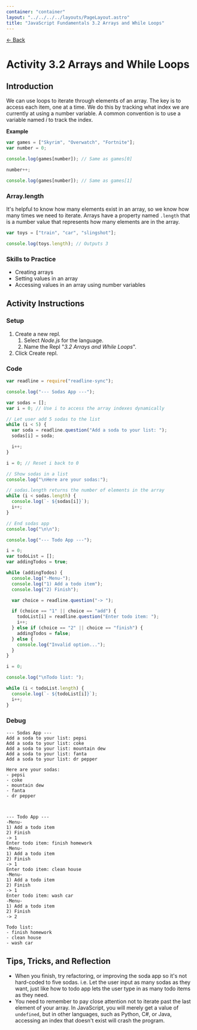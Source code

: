 ```yaml
---
container: "container"
layout: "../../../../layouts/PageLayout.astro"
title: "JavaScript Fundamentals 3.2 Arrays and While Loops"
---
```


[← Back](../)

# Activity 3.2 Arrays and While Loops

## Introduction

We can use loops to iterate through elements of an array. The key is to access each item, one at a time. We do this by tracking what index we are currently at using a number variable. A common convention is to use a variable named _i_ to track the index.

**Example**

```js
var games = ["Skyrim", "Overwatch", "Fortnite"];
var number = 0;

console.log(games[number]); // Same as games[0]

number++;

console.log(games[number]); // Same as games[1]
```

### Array.length

It's helpful to know how many elements exist in an array, so we know how many times we need to iterate. Arrays have a property named `.length` that is a number value that represents how many elements are in the array.

```js
var toys = ["train", "car", "slingshot"];

console.log(toys.length); // Outputs 3
```

### Skills to Practice

- Creating arrays
- Setting values in an array
- Accessing values in an array using number variables

## Activity Instructions

### Setup

1. Create a new repl.
   1. Select _Node.js_ for the language.
   2. Name the Repl "_3.2 Arrays and While Loops_".
2. Click Create repl.

### Code

```javascript
var readline = require("readline-sync");

console.log("--- Sodas App ---");

var sodas = [];
var i = 0; // Use i to access the array indexes dynamically

// Let user add 5 sodas to the list
while (i < 5) {
  var soda = readline.question("Add a soda to your list: ");
  sodas[i] = soda;

  i++;
}

i = 0; // Reset i back to 0

// Show sodas in a list
console.log("\nHere are your sodas:");

// sodas.length returns the number of elements in the array
while (i < sodas.length) {
  console.log(`- ${sodas[i]}`);
  i++;
}

// End sodas app
console.log("\n\n");

console.log("--- Todo App ---");

i = 0;
var todoList = [];
var addingTodos = true;

while (addingTodos) {
  console.log("-Menu-");
  console.log("1) Add a todo item");
  console.log("2) Finish");

  var choice = readline.question("-> ");

  if (choice == "1" || choice == "add") {
    todoList[i] = readline.question("Enter todo item: ");
    i++;
  } else if (choice == "2" || choice == "finish") {
    addingTodos = false;
  } else {
    console.log("Invalid option...");
  }
}

i = 0;

console.log("\nTodo list: ");

while (i < todoList.length) {
  console.log(`- ${todoList[i]}`);
  i++;
}
```

### Debug

```
--- Sodas App ---
Add a soda to your list: pepsi
Add a soda to your list: coke
Add a soda to your list: mountain dew
Add a soda to your list: fanta
Add a soda to your list: dr pepper

Here are your sodas:
- pepsi
- coke
- mountain dew
- fanta
- dr pepper



--- Todo App ---
-Menu-
1) Add a todo item
2) Finish
-> 1
Enter todo item: finish homework
-Menu-
1) Add a todo item
2) Finish
-> 1
Enter todo item: clean house
-Menu-
1) Add a todo item
2) Finish
-> 1
Enter todo item: wash car
-Menu-
1) Add a todo item
2) Finish
-> 2

Todo list:
- finish homework
- clean house
- wash car
```

## Tips, Tricks, and Reflection

- When you finish, try refactoring, or improving the soda app so it's not hard-coded to five sodas. i.e. Let the user input as many sodas as they want, just like how to todo app lets the user type in as many todo items as they need.
- You need to remember to pay close attention not to iterate past the last element of your array. In JavaScript, you will merely get a value of `undefined`, but in other languages, such as Python, C#, or Java, accessing an index that doesn't exist will crash the program.

